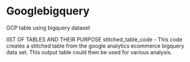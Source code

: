 # Googlebigquery
GCP table using bigquery dataset

lIST OF TABLES AND THEIR PURPOSE
stitched_table_code  - This code creates a stitched table from the google analytics ecommerce bigquery data set. This output table could then be used for various analysis.
